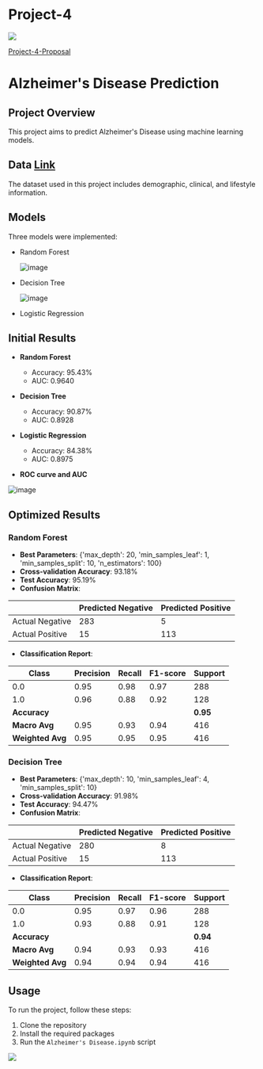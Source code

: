 # Project-4
<img src="https://capsule-render.vercel.app/api?type=waving&color=BDBDC8&height=150&section=header" />

[Project-4-Proposal](https://docs.google.com/document/d/1wjlaXLGC6ZO0PcoKIO1drjRMGmiGWQUmc7J78Ze_ab0/edit)

# Alzheimer's Disease Prediction

## Project Overview
This project aims to predict Alzheimer's Disease using machine learning models.

## Data [Link](https://www.kaggle.com/datasets/rabieelkharoua/alzheimers-disease-dataset)
The dataset used in this project includes demographic, clinical, and lifestyle information.

## Models
Three models were implemented:
- Random Forest

  ![image](https://github.com/user-attachments/assets/8b09dcb5-990c-4d2a-bcbb-6e7d6e3c8a65)

- Decision Tree

  ![image](https://github.com/user-attachments/assets/6a466b44-518a-481a-aee3-e5210674c0b0)


- Logistic Regression

## Initial Results
- **Random Forest**
  - Accuracy: 95.43%
  - AUC: 0.9640

- **Decision Tree**
  - Accuracy: 90.87%
  - AUC: 0.8928

- **Logistic Regression**
  - Accuracy: 84.38%
  - AUC: 0.8975

- **ROC curve and AUC**

![image](https://github.com/user-attachments/assets/edac95cd-7abc-4d3b-bc94-d84e1226124c)

## Optimized Results

### Random Forest
- **Best Parameters**: {'max_depth': 20, 'min_samples_leaf': 1, 'min_samples_split': 10, 'n_estimators': 100}
- **Cross-validation Accuracy**: 93.18%
- **Test Accuracy**: 95.19%
- **Confusion Matrix**:

|          | Predicted Negative | Predicted Positive |
|----------|--------------------|--------------------|
| Actual Negative | 283                | 5                  |
| Actual Positive | 15                 | 113                |

- **Classification Report**:

| Class | Precision | Recall | F1-score | Support |
|-------|-----------|--------|----------|---------|
| 0.0   | 0.95      | 0.98   | 0.97     | 288     |
| 1.0   | 0.96      | 0.88   | 0.92     | 128     |
| **Accuracy** |       |        |          | **0.95** |
| **Macro Avg** | 0.95      | 0.93   | 0.94     | 416     |
| **Weighted Avg** | 0.95      | 0.95   | 0.95     | 416     |

### Decision Tree
- **Best Parameters**: {'max_depth': 10, 'min_samples_leaf': 4, 'min_samples_split': 10}
- **Cross-validation Accuracy**: 91.98%
- **Test Accuracy**: 94.47%
- **Confusion Matrix**:

|          | Predicted Negative | Predicted Positive |
|----------|--------------------|--------------------|
| Actual Negative | 280                | 8                  |
| Actual Positive | 15                 | 113                |

- **Classification Report**:

| Class | Precision | Recall | F1-score | Support |
|-------|-----------|--------|----------|---------|
| 0.0   | 0.95      | 0.97   | 0.96     | 288     |
| 1.0   | 0.93      | 0.88   | 0.91     | 128     |
| **Accuracy** |       |        |          | **0.94** |
| **Macro Avg** | 0.94      | 0.93   | 0.93     | 416     |
| **Weighted Avg** | 0.94      | 0.94   | 0.94     | 416     |

## Usage
To run the project, follow these steps:
1. Clone the repository
2. Install the required packages
3. Run the `Alzheimer's Disease.ipynb` script

<img src="https://capsule-render.vercel.app/api?type=waving&color=BDBDC8&height=150&section=footer" />
